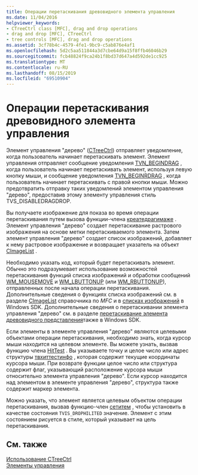 ```yaml
---
title: Операции перетаскивания древовидного элемента управления
ms.date: 11/04/2016
helpviewer_keywords:
- CTreeCtrl class [MFC], drag and drop operations
- drag and drop [MFC], CTreeCtrl
- tree controls [MFC], drag and drop operations
ms.assetid: 3cf78b4c-4579-4fe1-9bc9-c5ab876e4af1
ms.openlocfilehash: 5d2c5aa511844a3d7cbe64d9a15f8ffb46046b29
ms.sourcegitcommit: fcb48824f9ca24b1f8bd37d647a4d592de1cc925
ms.translationtype: MT
ms.contentlocale: ru-RU
ms.lasthandoff: 08/15/2019
ms.locfileid: "69510904"
---
```

# <a name="tree-control-drag-and-drop-operations"></a>Операции перетаскивания древовидного элемента управления

Элемент управления "дерево" ([CTreeCtrl](../mfc/reference/ctreectrl-class.md)) отправляет уведомление, когда пользователь начинает перетаскивать элемент. Элемент управления отправляет сообщение уведомления [TVN_BEGINDRAG](/windows/win32/Controls/tvn-begindrag) , когда пользователь начинает перетаскивать элемент, используя левую кнопку мыши, и сообщение уведомления [TVN_BEGINRDRAG](/windows/win32/Controls/tvn-beginrdrag) , когда пользователь начинает перетаскивать с правой кнопки мыши. Можно предотвратить отправку таких уведомлений элементом управления "дерево", предоставив этому элементу управления стиль TVS_DISABLEDRAGDROP.

Вы получаете изображение для показа во время операции перетаскивания путем вызова функции-члена [креатедрагимаже](../mfc/reference/ctreectrl-class.md#createdragimage) . Элемент управления "дерево" создает перетаскивание растрового изображения на основе метки перетаскиваемого элемента. Затем элемент управления "дерево" создает список изображений, добавляет к нему растровое изображение и возвращает указатель на объект [CImageList](../mfc/reference/cimagelist-class.md) .

Необходимо указать код, который будет перетаскивать элемент. Обычно это подразумевает использование возможностей перетаскивания функций списка изображений и обработки сообщений [WM_MOUSEMOVE](/windows/win32/inputdev/wm-mousemove) и [WM_LBUTTONUP](/windows/win32/inputdev/wm-lbuttonup) (или [WM_RBUTTONUP](/windows/win32/inputdev/wm-rbuttonup)), отправленных после начала операции перетаскивания. Дополнительные сведения о функциях списка изображений см. в разделе [CImageList](../mfc/reference/cimagelist-class.md) справочника по *MFC* и в [списках изображений](/windows/win32/controls/image-lists) в Windows SDK. Дополнительные сведения о перетаскивании элемента управления "дерево" см. в разделе [перетаскивание элемента древовидного представления](/windows/win32/Controls/tree-view-controls)также в Windows SDK.

Если элементы в элементе управления "дерево" являются целевыми объектами операции перетаскивания, необходимо знать, когда курсор мыши находится на целевом элементе. Вы можете узнать, вызвав функцию члена [HitTest](../mfc/reference/ctreectrl-class.md#hittest) . Вы указываете точку и целое число или адрес структуры [твхиттестинфо](/windows/win32/api/commctrl/ns-commctrl-tvhittestinfo) , которая содержит текущие координаты курсора мыши. При возврате функции целое число или структура содержит флаг, указывающий расположение курсора мыши относительно элемента управления "дерево". Если курсор находится над элементом в элементе управления "дерево", структура также содержит маркер элемента.

Можно указать, что элемент является целевым объектом операции перетаскивания, вызвав функцию-член [сетитем](../mfc/reference/ctreectrl-class.md#setitem) , чтобы установить в качестве состояния `TVIS_DROPHILITED` значение. Элемент с этим состоянием рисуется в стиле, который указывает на цель перетаскивания.

## <a name="see-also"></a>См. также

[Использование CTreeCtrl](../mfc/using-ctreectrl.md)<br/>
[Элементы управления](../mfc/controls-mfc.md)

